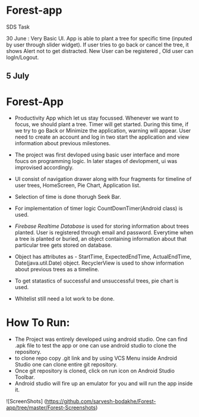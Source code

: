 # Forest-app
SDS Task

30 June :
  Very Basic UI.
  App is able to plant a tree for specific time (inputed by user through slider widget).
  If user tries to go back or cancel the tree, it shows Alert not to get distracted.
  New User can be registered , Old user can logIn/Logout.
  
## 5 July
  
# Forest-App

* Productivity App which let us stay focussed. Whenever we want to focus, we should plant a tree.
  Timer will get started. During this time, if we try to go Back or Minimize the application, warning will appear.
  User need to create an account and log in two start the application and view information about previous milestones.


* The project was first devloped using basic user interface and more foucs on programming logic.
  In later stages of devlopment, ui was improvised accordingly.
* UI consist of navigation drawer along with four fragments for timeline of user trees, HomeScreen, Pie Chart, Application list.
* Selection of time is done thorugh Seek Bar.
* For implementation of timer logic CountDownTimer(Android class) is used.
* *Firebase Realtime Database* is used for storing information about trees planted.
  User is registered through email and password. 
  Everytime when a tree is planted or buried, an object containing information about that particular tree gets stored on database.
* Object has attributes as - StartTime, ExpectedEndTime, ActualEndTime, Date(java.util.Date) object.
  RecyclerView is used to show information about previous trees as a timeline.
* To get statastics of successful and unsuccessful trees, pie chart is used.
* Whitelist still need a lot work to be done.


# How To Run:
* The Project was entirely developed using android studio. One can find .apk file to test the app or one can use android studio to clone the repository.
* to clone repo copy .git link and by using VCS Menu inside Android Studio one can clone entire git repository.
* Once git repository is cloned, click on run icon on Android Studio Toolbar.
* Android studio will fire up an emulator for you and will run the app inside it.



![ScreenShots] (https://github.com/sarvesh-bodakhe/Forest-app/tree/master/Forest-Screenshots)

